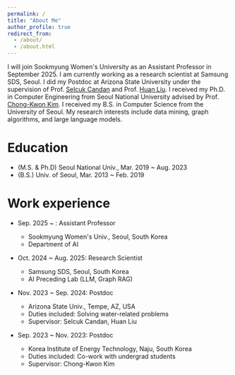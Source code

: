 ```yaml
---
permalink: /
title: "About Me"
author_profile: true
redirect_from: 
  - /about/
  - /about.html
---
```


I will join Sookmyung Women's University as an Assistant Professor in September 2025. I am currently working as a research scientist at Samsung SDS, Seoul. I did my Postdoc at Arizona State University under the supervision of Prof. [Selcuk Candan](https://search.asu.edu/profile/20861) and Prof. [Huan Liu](https://www.public.asu.edu/~huanliu/). I received my Ph.D. in Computer Engineering from Seoul National University advised by Prof. [Chong-Kwon Kim](https://scholar.google.com/citations?user=KRykCKkAAAAJ&hl=en). I received my B.S. in Computer Science from the University of Seoul. My research interests include data mining, graph algorithms, and large language models.


Education
======
* (M.S. & Ph.D) Seoul National Univ., Mar. 2019 ~ Aug. 2023
* (B.S.) Univ. of Seoul, Mar. 2013 ~ Feb. 2019

Work experience
======
* Sep. 2025 ~ : Assistant Professor
  * Sookmyung Women's Univ., Seoul, South Korea
  * Department of AI

* Oct. 2024 ~ Aug. 2025: Research Scientist
  * Samsung SDS, Seoul, South Korea
  * AI Preceding Lab (LLM, Graph RAG)

* Nov. 2023 ~ Sep. 2024: Postdoc
  * Arizona State Univ., Tempe, AZ, USA
  * Duties included: Solving water-related problems
  * Supervisor: Selcuk Candan, Huan Liu

* Sep. 2023 ~ Nov. 2023: Postdoc
  * Korea Institute of Energy Technology, Naju, South Korea
  * Duties included: Co-work with undergrad students
  * Supervisor: Chong-Kwon Kim

